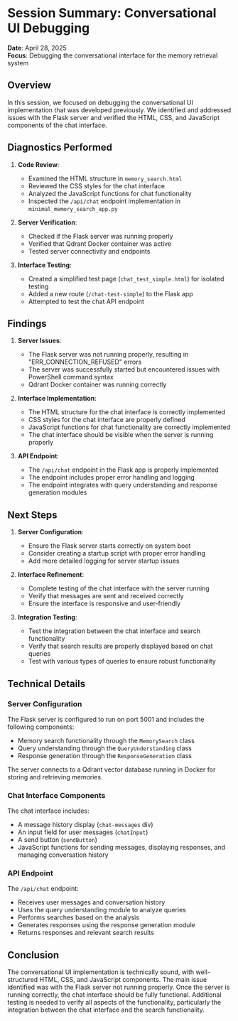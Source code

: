 # Session Summary: Conversational UI Debugging

**Date**: April 28, 2025  
**Focus**: Debugging the conversational interface for the memory retrieval system

## Overview

In this session, we focused on debugging the conversational UI implementation that was developed previously. We identified and addressed issues with the Flask server and verified the HTML, CSS, and JavaScript components of the chat interface.

## Diagnostics Performed

1. **Code Review**:
   - Examined the HTML structure in `memory_search.html`
   - Reviewed the CSS styles for the chat interface
   - Analyzed the JavaScript functions for chat functionality
   - Inspected the `/api/chat` endpoint implementation in `minimal_memory_search_app.py`

2. **Server Verification**:
   - Checked if the Flask server was running properly
   - Verified that Qdrant Docker container was active
   - Tested server connectivity and endpoints

3. **Interface Testing**:
   - Created a simplified test page (`chat_test_simple.html`) for isolated testing
   - Added a new route (`/chat-test-simple`) to the Flask app
   - Attempted to test the chat API endpoint

## Findings

1. **Server Issues**:
   - The Flask server was not running properly, resulting in "ERR_CONNECTION_REFUSED" errors
   - The server was successfully started but encountered issues with PowerShell command syntax
   - Qdrant Docker container was running correctly

2. **Interface Implementation**:
   - The HTML structure for the chat interface is correctly implemented
   - CSS styles for the chat interface are properly defined
   - JavaScript functions for chat functionality are correctly implemented
   - The chat interface should be visible when the server is running properly

3. **API Endpoint**:
   - The `/api/chat` endpoint in the Flask app is properly implemented
   - The endpoint includes proper error handling and logging
   - The endpoint integrates with query understanding and response generation modules

## Next Steps

1. **Server Configuration**:
   - Ensure the Flask server starts correctly on system boot
   - Consider creating a startup script with proper error handling
   - Add more detailed logging for server startup issues

2. **Interface Refinement**:
   - Complete testing of the chat interface with the server running
   - Verify that messages are sent and received correctly
   - Ensure the interface is responsive and user-friendly

3. **Integration Testing**:
   - Test the integration between the chat interface and search functionality
   - Verify that search results are properly displayed based on chat queries
   - Test with various types of queries to ensure robust functionality

## Technical Details

### Server Configuration

The Flask server is configured to run on port 5001 and includes the following components:
- Memory search functionality through the `MemorySearch` class
- Query understanding through the `QueryUnderstanding` class
- Response generation through the `ResponseGeneration` class

The server connects to a Qdrant vector database running in Docker for storing and retrieving memories.

### Chat Interface Components

The chat interface includes:
- A message history display (`chat-messages` div)
- An input field for user messages (`chatInput`)
- A send button (`sendButton`)
- JavaScript functions for sending messages, displaying responses, and managing conversation history

### API Endpoint

The `/api/chat` endpoint:
- Receives user messages and conversation history
- Uses the query understanding module to analyze queries
- Performs searches based on the analysis
- Generates responses using the response generation module
- Returns responses and relevant search results

## Conclusion

The conversational UI implementation is technically sound, with well-structured HTML, CSS, and JavaScript components. The main issue identified was with the Flask server not running properly. Once the server is running correctly, the chat interface should be fully functional. Additional testing is needed to verify all aspects of the functionality, particularly the integration between the chat interface and the search functionality.
